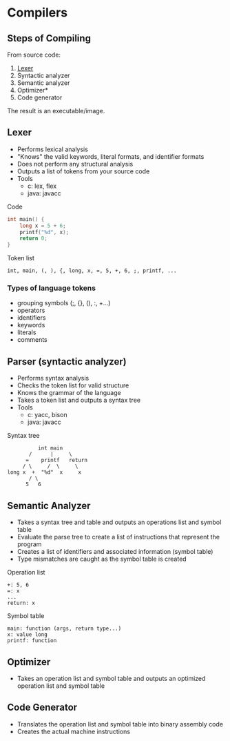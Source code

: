 # Compilers

## Steps of Compiling

From source code:

1. [Lexer](#lexer)
2. Syntactic analyzer
3. Semantic analyzer
4. Optimizer*
5. Code generator

The result is an executable/image.

## Lexer
- Performs lexical analysis
- "Knows" the valid keywords, literal formats, and identifier formats
- Does not perform any structural analysis
- Outputs a list of tokens from your source code
- Tools
  - c: lex, flex
  - java: javacc

Code
```c
int main() {
    long x = 5 + 6;
    printf("%d", x);
    return 0;
}
```

Token list
```
int, main, (, ), {, long, x, =, 5, +, 6, ;, printf, ...
```

### Types of language tokens
- grouping symbols (;, {}, (), :, \+...)
- operators
- identifiers
- keywords
- literals
- comments

## Parser (syntactic analyzer)
- Performs syntax analysis
- Checks the token list for valid structure
- Knows the grammar of the language
- Takes a token list and outputs a syntax tree
- Tools
  - c: yacc, bison
  - java: javacc

Syntax tree
```
          int main
       /      |     \
      =    printf   return
     / \     /  \     \
long x  +  "%d"  x     x
       / \
      5   6
```

## Semantic Analyzer
- Takes a syntax tree and table and outputs an operations list and symbol table
- Evaluate the parse tree to create a list of instructions that represent the program
- Creates a list of identifiers and associated information (symbol table)
- Type mismatches are caught as the symbol table is created

Operation list
```
+: 5, 6
=: x
...
return: x
```

Symbol table
```
main: function (args, return type...)
x: value long
printf: function
```

## Optimizer
- Takes an operation list and symbol table and outputs an optimized operation list and symbol table

## Code Generator
- Translates the operation list and symbol table into binary assembly code
- Creates the actual machine instructions
